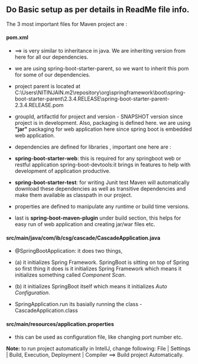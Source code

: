 
##  Do Basic setup as per details in ReadMe file info. 

The 3 most important files for Maven project are :

#### pom.xml
    
-    <parent> ==> <parent> is very similar to inheritance in java. We are inheriting version from here for all our dependencies. 
    
-    we are using spring-boot-starter-parent, so we want to inherit this pom for some of our dependencies. 
    
-    project parent is located at
     C:\Users\NITINJAIN\.m2\repository\org\springframework\boot\spring-boot-starter-parent\2.3.4.RELEASE\spring-boot-starter-parent-2.3.4.RELEASE.pom

-  groupId, artifactId for project and version - SNAPSHOT version since project is in development. Also, packaging is defined here. we are using
   **"jar"** packaging for web application here since spring boot is embedded web application.

- dependencies are defined for libraries , important one here are :
  
-  **spring-boot-starter-web**: this is required for any springboot web or restful application spring-boot-devtools:it brings in features to help with
   development of application productive. 
   
-  **spring-boot-starter-test**: for writing Junit test Maven will automatically download these dependencies as
   well as transitive dependencies and make them available as classpath in our project.

-  properties are defined to manipulate any runtime or build time versions.
 
- last is **spring-boot-maven-plugin** under build section, this helps for easy run of web application and creating jar/war files etc. 

#### src/main/java/com/ib/csg/cascade/CascadeApplication.java

- @SpringBootApplication: it does two things, 
  
- (a) it initializes Spring Framework. SpringBoot is sitting on top of Spring so first thing it does is it initializes Spring Framework which means it
  initializes something called _Component Scan_.   
  
- (b) it initializes SpringBoot itself which means it initializes _Auto Configuration_.
  
-  SpringApplication.run
   its basially running the class - CascadeApplication.class

####   src/main/resources/application.properties

- this can be used as configuration file, like changing port number etc. 

**Note:** 
to run project automatically in IntellJ, change following: File | Settings | Build, Execution, Deployment | Compiler ==> Build project Automatically.
